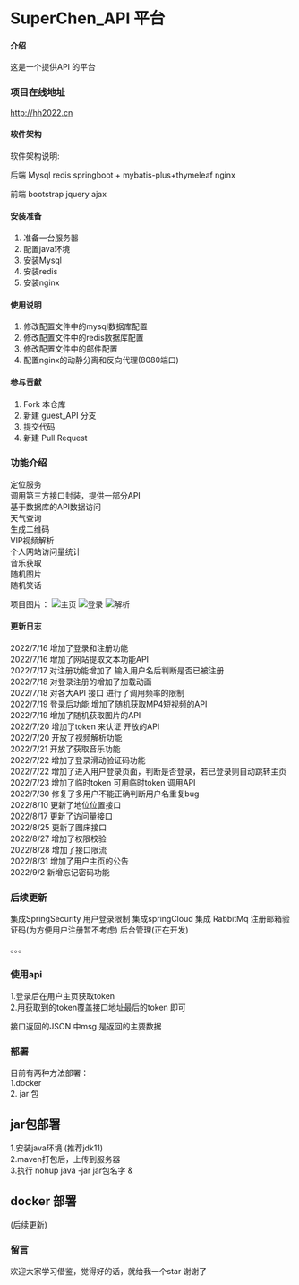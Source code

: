 # SuperChen_API 平台

#### 介绍
这是一个提供API 的平台


### 项目在线地址
http://hh2022.cn


#### 软件架构
软件架构说明:

后端
Mysql
redis
springboot + mybatis-plus+thymeleaf
nginx

前端
bootstrap
jquery
ajax



#### 安装准备

1.  准备一台服务器
2.  配置java环境
3.  安装Mysql
4.  安装redis
5.  安装nginx
#### 使用说明

1.  修改配置文件中的mysql数据库配置
2.  修改配置文件中的redis数据库配置
3.  修改配置文件中的邮件配置
4.  配置nginx的动静分离和反向代理(8080端口)

#### 参与贡献

1.  Fork 本仓库
2.  新建 guest_API  分支
3.  提交代码
4.  新建 Pull Request

### 功能介绍
定位服务 \
调用第三方接口封装，提供一部分API \
基于数据库的API数据访问 \
天气查询\
生成二维码\
VIP视频解析\
个人网站访问量统计\
音乐获取\
随机图片\
随机笑话 

项目图片：
![主页](https://s1.ax1x.com/2022/07/23/jXa8Og.png "主页")
![登录](https://s1.ax1x.com/2022/07/23/jXaUkn.png "登录")
![解析](https://s1.ax1x.com/2022/07/23/jXadf0.png "解析")

#### 更新日志

2022/7/16 增加了登录和注册功能 \
2022/7/16 增加了网站提取文本功能API\
2022/7/17 对注册功能增加了 输入用户名后判断是否已被注册 \
2022/7/18 对登录注册的增加了加载动画 \
2022/7/18 对各大API 接口 进行了调用频率的限制 \
2022/7/19 登录后功能 增加了随机获取MP4短视频的API \
2022/7/19 增加了随机获取图片的API \
2022/7/20 增加了token 来认证 开放的API \
2022/7/20 开放了视频解析功能 \
2022/7/21 开放了获取音乐功能 \
2022/7/22 增加了登录滑动验证码功能 \
2022/7/22 增加了进入用户登录页面，判断是否登录，若已登录则自动跳转主页 \
2022/7/23 增加了临时token 可用临时token 调用API \
2022/7/30 修复了多用户不能正确判断用户名重复bug \
2022/8/10 更新了地位位置接口 \
2022/8/17 更新了访问量接口 \
2022/8/25 更新了图床接口 \
2022/8/27 增加了权限校验 \
2022/8/28 增加了接口限流 \
2022/8/31 增加了用户主页的公告 \
2022/9/2 新增忘记密码功能 

### 后续更新

集成SpringSecurity
用户登录限制
集成springCloud
集成 RabbitMq
注册邮箱验证码(为方便用户注册暂不考虑)
后台管理(正在开发)

。。。

### 使用api
1.登录后在用户主页获取token \
2.用获取到的token覆盖接口地址最后的token 即可

接口返回的JSON 中msg 是返回的主要数据

### 部署
目前有两种方法部署：\
1.docker \
2. jar 包

## jar包部署
1.安装java环境 (推荐jdk11) \
2.maven打包后，上传到服务器 \
3.执行 nohup java  -jar jar包名字 & 

## docker 部署
(后续更新)



### 留言
欢迎大家学习借鉴，觉得好的话，就给我一个star
谢谢了